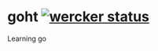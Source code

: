 goht  [![wercker status](https://app.wercker.com/status/a1a2e78956c28abf634b4e6490634ff8/s "wercker status")](https://app.wercker.com/project/bykey/a1a2e78956c28abf634b4e6490634ff8)
====

Learning go
